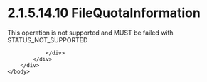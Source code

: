 <html dir="LTR" xmlns:mshelp="http://msdn.microsoft.com/mshelp" xmlns:ddue="http://ddue.schemas.microsoft.com/authoring/2003/5" xmlns:xlink="http://www.w3.org/1999/xlink" xmlns:tool="http://www.microsoft.com/tooltip">
    <head>
        <meta http-equiv="Content-Type" content="text/html; CHARSET=utf-8"></meta>
        <meta name="save" content="history"></meta>
        <title>2.1.5.14.10 FileQuotaInformation</title>
        <xml>
            <mshelp:toctitle title="2.1.5.14.10 FileQuotaInformation"></mshelp:toctitle>
            <mshelp:rltitle title="[MS-FSA]: FileQuotaInformation"></mshelp:rltitle>
            <mshelp:keyword index="A" term="63aca2c7-cb5d-4b86-8718-9f2723e457ab"></mshelp:keyword>
            <mshelp:attr name="DCSext.ContentType" value="open specification"></mshelp:attr>
            <mshelp:attr name="AssetID" value="63aca2c7-cb5d-4b86-8718-9f2723e457ab"></mshelp:attr>
            <mshelp:attr name="TopicType" value="kbRef"></mshelp:attr>
            <mshelp:attr name="DCSext.Title" value="[MS-FSA]: FileQuotaInformation" />
        </xml>
    </head>
    <body>
        <div id="header">
            <h1 class="heading">2.1.5.14.10 FileQuotaInformation</h1>
        </div>
        <div id="mainSection">
            <div id="mainBody">
                <div id="allHistory" class="saveHistory"></div>
                <div id="sectionSection0" class="section" name="collapseableSection">
                    

<p>This operation is not supported and MUST be failed with STATUS_NOT_SUPPORTED</p>


                </div>
            </div>
        </div>
    </body>
</html>